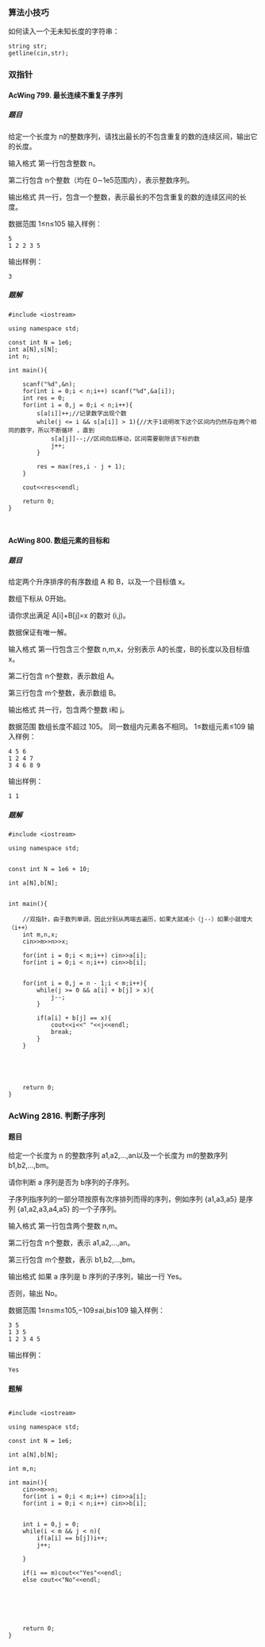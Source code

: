 ### 算法小技巧

如何读入一个无未知长度的字符串：

```
string str;
getline(cin,str);

```


### 双指针


#### AcWing 799. 最长连续不重复子序列

##### 题目
给定一个长度为 n的整数序列，请找出最长的不包含重复的数的连续区间，输出它的长度。

输入格式
第一行包含整数 n。

第二行包含 n个整数（均在 0∼1e5范围内），表示整数序列。

输出格式
共一行，包含一个整数，表示最长的不包含重复的数的连续区间的长度。

数据范围
1≤n≤105
输入样例：
```
5
1 2 2 3 5

```
输出样例：

```
3
```


##### 题解
```
#include <iostream>

using namespace std;
 
const int N = 1e6;
int a[N],s[N];
int n;

int main(){
	
	scanf("%d",&n);
	for(int i = 0;i < n;i++) scanf("%d",&a[i]);
	int res = 0;
	for(int i = 0,j = 0;i < n;i++){
		s[a[i]]++;//记录数字出现个数 
		while(j <= i && s[a[i]] > 1){//大于1说明改下这个区间内仍然存在两个相同的数字，所以不断循环 ，直到 
			s[a[j]]--;//区间向后移动，区间需要剔除该下标的数 
			j++;
		}
		
		res = max(res,i - j + 1);
	} 
	
	cout<<res<<endl;
	
	return 0;
}



```

#### AcWing 800. 数组元素的目标和


##### 题目

给定两个升序排序的有序数组 A 和 B，以及一个目标值 x。

数组下标从 0开始。

请你求出满足 A[i]+B[j]=x 的数对 (i,j)。

数据保证有唯一解。

输入格式
第一行包含三个整数 n,m,x，分别表示 A的长度，B的长度以及目标值 x。

第二行包含 n个整数，表示数组 A。

第三行包含 m个整数，表示数组 B。

输出格式
共一行，包含两个整数 i和 j。

数据范围
数组长度不超过 105。
同一数组内元素各不相同。
1≤数组元素≤109
输入样例：

```
4 5 6
1 2 4 7
3 4 6 8 9
```

输出样例：

```
1 1

```



##### 题解


```
#include <iostream>

using namespace std;


const int N = 1e6 + 10;

int a[N],b[N];


int main(){
    
    //双指针，由于数列单调，因此分别从两端去遍历，如果大就减小（j--）如果小就增大（i++）
    int m,n,x;
    cin>>m>>n>>x;
    
    for(int i = 0;i < m;i++) cin>>a[i];
    for(int i = 0;i < n;i++) cin>>b[i];
    
    
    for(int i = 0,j = n - 1;i < m;i++){
        while(j >= 0 && a[i] + b[j] > x){
            j--;
        }
        
        if(a[i] + b[j] == x){
            cout<<i<<" "<<j<<endl;
            break;
        }
    }
    
    
    

    
    return 0;
}

```

### AcWing 2816. 判断子序列

#### 题目
给定一个长度为 n 的整数序列 a1,a2,…,an以及一个长度为 m的整数序列 b1,b2,…,bm。

请你判断 a 序列是否为 b序列的子序列。

子序列指序列的一部分项按原有次序排列而得的序列，例如序列 {a1,a3,a5} 是序列 {a1,a2,a3,a4,a5} 的一个子序列。

输入格式
第一行包含两个整数 n,m。

第二行包含 n个整数，表示 a1,a2,…,an。

第三行包含 m个整数，表示 b1,b2,…,bm。

输出格式
如果 a 序列是 b 序列的子序列，输出一行 Yes。

否则，输出 No。

数据范围
1≤n≤m≤105,−109≤ai,bi≤109
输入样例：

```
3 5
1 3 5
1 2 3 4 5
```

输出样例：

```
Yes
```
#### 题解


```

#include <iostream>

using namespace std;

const int N = 1e6;

int a[N],b[N];

int m,n;

int main(){
    cin>>m>>n;
    for(int i = 0;i < m;i++) cin>>a[i];
    for(int i = 0;i < n;i++) cin>>b[i];
    
    
    int i = 0,j = 0;
    while(i < m && j < n){
        if(a[i] == b[j])i++;
        j++;
        
    }
    
    if(i == m)cout<<"Yes"<<endl;
    else cout<<"No"<<endl;
    
    
 
    
    
    
    return 0;
}

```


























